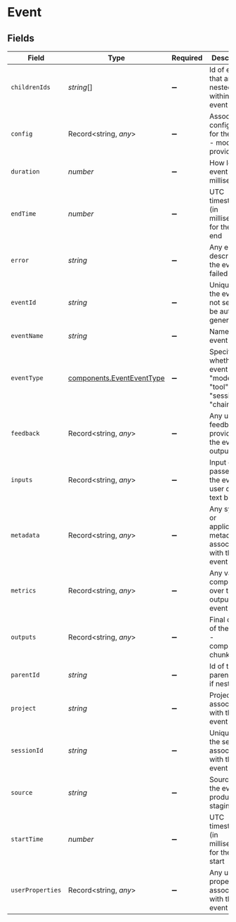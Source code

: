 # Event


## Fields

| Field                                                                      | Type                                                                       | Required                                                                   | Description                                                                |
| -------------------------------------------------------------------------- | -------------------------------------------------------------------------- | -------------------------------------------------------------------------- | -------------------------------------------------------------------------- |
| `childrenIds`                                                              | *string*[]                                                                 | :heavy_minus_sign:                                                         | Id of events that are nested within the event                              |
| `config`                                                                   | Record<string, *any*>                                                      | :heavy_minus_sign:                                                         | Associated configuration for the event - model, provider, etc              |
| `duration`                                                                 | *number*                                                                   | :heavy_minus_sign:                                                         | How long the event took in milliseconds                                    |
| `endTime`                                                                  | *number*                                                                   | :heavy_minus_sign:                                                         | UTC timestamp (in milliseconds) for the event end                          |
| `error`                                                                    | *string*                                                                   | :heavy_minus_sign:                                                         | Any error description if the event failed                                  |
| `eventId`                                                                  | *string*                                                                   | :heavy_minus_sign:                                                         | Unique id of the event, if not set, it will be auto-generated              |
| `eventName`                                                                | *string*                                                                   | :heavy_minus_sign:                                                         | Name of the event                                                          |
| `eventType`                                                                | [components.EventEventType](../../models/components/eventeventtype.md)     | :heavy_minus_sign:                                                         | Specify whether the event is of "model", "tool", "session" or "chain" type |
| `feedback`                                                                 | Record<string, *any*>                                                      | :heavy_minus_sign:                                                         | Any user feedback provided for the event output                            |
| `inputs`                                                                   | Record<string, *any*>                                                      | :heavy_minus_sign:                                                         | Input object passed to the event - user query, text blob, etc              |
| `metadata`                                                                 | Record<string, *any*>                                                      | :heavy_minus_sign:                                                         | Any system or application metadata associated with the event               |
| `metrics`                                                                  | Record<string, *any*>                                                      | :heavy_minus_sign:                                                         | Any values computed over the output of the event                           |
| `outputs`                                                                  | Record<string, *any*>                                                      | :heavy_minus_sign:                                                         | Final output of the event - completion, chunks, etc                        |
| `parentId`                                                                 | *string*                                                                   | :heavy_minus_sign:                                                         | Id of the parent event if nested                                           |
| `project`                                                                  | *string*                                                                   | :heavy_minus_sign:                                                         | Project associated with the event                                          |
| `sessionId`                                                                | *string*                                                                   | :heavy_minus_sign:                                                         | Unique id of the session associated with the event                         |
| `source`                                                                   | *string*                                                                   | :heavy_minus_sign:                                                         | Source of the event - production, staging, etc                             |
| `startTime`                                                                | *number*                                                                   | :heavy_minus_sign:                                                         | UTC timestamp (in milliseconds) for the event start                        |
| `userProperties`                                                           | Record<string, *any*>                                                      | :heavy_minus_sign:                                                         | Any user properties associated with the event                              |